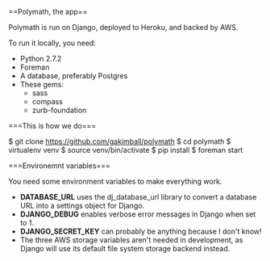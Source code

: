 ==Polymath, the app==

Polymath is run on Django, deployed to Heroku, and backed by AWS.

To run it locally, you need:
- Python 2.7.2
- Foreman
- A database, preferably Postgres
- These gems:
  - sass
  - compass
  - zurb-foundation

===This is how we do===

  $ git clone https://github.com/gakimball/polymath
  $ cd polymath
  $ virtualenv venv
  $ source venv/bin/activate
  $ pip install
  $ foreman start

===Environemnt variables===

You need some environment variables to make everything work.

  - **DATABASE_URL** uses the dj_database_url library to convert a database URL into a settings object for Django.
  - **DJANGO_DEBUG** enables verbose error messages in Django when set to 1.
  - **DJANGO_SECRET_KEY** can probably be anything because I don't know!
  - The three AWS storage variables aren't needed in development, as Django will use its default file system storage backend instead.